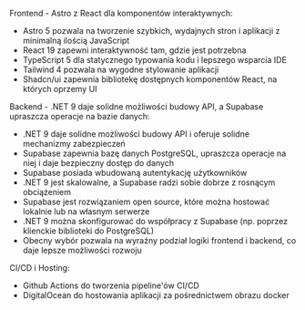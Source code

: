 Frontend - Astro z React dla komponentów interaktywnych:
- Astro 5 pozwala na tworzenie szybkich, wydajnych stron i aplikacji z minimalną ilością JavaScript
- React 19 zapewni interaktywność tam, gdzie jest potrzebna
- TypeScript 5 dla statycznego typowania kodu i lepszego wsparcia IDE
- Tailwind 4 pozwala na wygodne stylowanie aplikacji
- Shadcn/ui zapewnia bibliotekę dostępnych komponentów React, na których oprzemy UI

Backend - .NET 9 daje solidne możliwości budowy API, a Supabase upraszcza operacje na bazie danych:
- .NET 9 daje solidne możliwości budowy API i oferuje solidne mechanizmy zabezpieczeń
- Supabase zapewnia bazę danych PostgreSQL, upraszcza operacje na niej i daje bezpieczny dostęp do danych
- Supabase posiada wbudowaną autentykację użytkowników
- .NET 9 jest skalowalne, a Supabase radzi sobie dobrze z rosnącym obciążeniem
- Supabase jest rozwiązaniem open source, które można hostować lokalnie lub na własnym serwerze
- .NET 9 można skonfigurować do współpracy z Supabase (np. poprzez klienckie biblioteki do PostgreSQL)
- Obecny wybór pozwala na wyraźny podział logiki frontend i backend, co daje lepsze możliwości rozwoju

CI/CD i Hosting:
- Github Actions do tworzenia pipeline'ów CI/CD
- DigitalOcean do hostowania aplikacji za pośrednictwem obrazu docker
